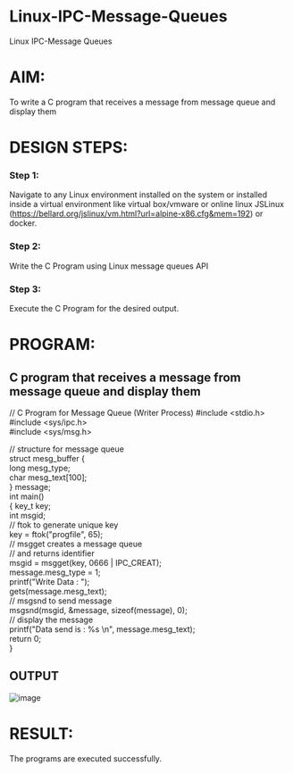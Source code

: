 # Linux-IPC-Message-Queues
Linux IPC-Message Queues

# AIM:
To write a C program that receives a message from message queue and display them

# DESIGN STEPS:

### Step 1:

Navigate to any Linux environment installed on the system or installed inside a virtual environment like virtual box/vmware or online linux JSLinux (https://bellard.org/jslinux/vm.html?url=alpine-x86.cfg&mem=192) or docker.

### Step 2:

Write the C Program using Linux message queues API 

### Step 3:

Execute the C Program for the desired output. 

# PROGRAM:

## C program that receives a message from message queue and display them
// C Program for Message Queue (Writer Process) 
#include <stdio.h>   
#include <sys/ipc.h>   
#include <sys/msg.h>    

// structure for message queue   
struct mesg_buffer {   
	long mesg_type;   
	char mesg_text[100];   
} message;   
int main()   
{ 	key_t key;   
	int msgid;  
    // ftok to generate unique key   
	key = ftok("progfile", 65);      
	// msgget creates a message queue   
	// and returns identifier   
	msgid = msgget(key, 0666 | IPC_CREAT);   
	message.mesg_type = 1;    
	printf("Write Data : ");    
	gets(message.mesg_text);   
	// msgsnd to send message    
	msgsnd(msgid, &message, sizeof(message), 0);   
	// display the message    
	printf("Data send is : %s \n", message.mesg_text);    
	return 0;    
}   




## OUTPUT
![image](https://github.com/kavisree86/Linux-IPC-Message-Queues/assets/145759687/d7fbceda-480c-471c-8d7b-9a5c66e40005)




# RESULT:
The programs are executed successfully.
